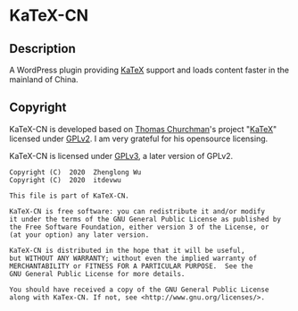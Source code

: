 # KaTeX-CN

## Description

A WordPress plugin providing [KaTeX](https://katex.org) support and loads content faster in the mainland of China.

## Copyright

KaTeX-CN is developed based on [Thomas Churchman](https://churchman.nl)'s project "[KaTeX](https://wordpress.org/plugins/katex)" licensed under [GPLv2](https://opensource.org/licenses/GPL-2.0).
I am very grateful for his opensource licensing.

KaTeX-CN is licensed under [GPLv3](https://opensource.org/licenses/GPL-3.0), a later version of GPLv2.

```
Copyright (C)  2020  Zhenglong Wu
Copyright (C)  2020  itdevwu

This file is part of KaTeX-CN.

KaTeX-CN is free software: you can redistribute it and/or modify
it under the terms of the GNU General Public License as published by
the Free Software Foundation, either version 3 of the License, or 
(at your option) any later version.

KaTeX-CN is distributed in the hope that it will be useful,
but WITHOUT ANY WARRANTY; without even the implied warranty of
MERCHANTABILITY or FITNESS FOR A PARTICULAR PURPOSE.  See the
GNU General Public License for more details.

You should have received a copy of the GNU General Public License
along with KaTex-CN. If not, see <http://www.gnu.org/licenses/>.
```


